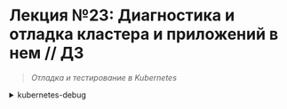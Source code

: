 # **Лекция №23: Диагностика и отладка кластера и приложений в нем // ДЗ**
> _Отладка и тестирование в Kubernetes_
<details>
  <summary>kubernetes-debug</summary>

## **Задание:**
Проведение диагностики состояния кластера, знакомство с инструментами для диагностики

Цель:
В данном дз студенты научатся пользоваться инструментами для отладки кластера kubernetes. Такими как strace, kubectl-debug, iptables-tailer.

Описание/Пошаговая инструкция выполнения домашнего задания:
Все действия описаны в методическом указании.

Критерии оценки:
0 б. - задание не выполнено
1 б. - задание выполнено
2 б. - выполнены все дополнительные задания

---

### Выполнено:

### Подготовка

~~~bash
minikube start
~~~

### 1. Кubectl debug / strace

- Установим бинарь `kubectl-debug`:
> https://github.com/aylei/kubectl-debug/releases

~~~bash
# linux x86_64
curl -Lo kubectl-debug.tar.gz https://github.com/aylei/kubectl-debug/releases/download/v0.1.1/kubectl-debug_0.1.1_linux_amd64.tar.gz
tar -zxvf kubectl-debug.tar.gz kubectl-debug
sudo mv kubectl-debug /usr/local/bin/
~~~
~~~bash
kubectl-debug --version
~~~
~~~
debug version v0.0.0-master+$Format:%h$
~~~

- Install the debug agent DaemonSet
~~~bash
curl -Lo strace/agent_daemonset.yml https://raw.githubusercontent.com/aylei/kubectl-debug/dd7e4965e4ae5c4f53e6cf9fd17acc964274ca5c/scripts/agent_daemonset.yml
~~~
~~~bash
kubectl apply -f strace/agent_daemonset.yml
~~~
~~~console
error: resource mapping not found for name: "debug-agent" namespace: "" from "strace/agent_daemonset.yml": no matches for kind "DaemonSet" in version "extensions/v1beta1"
ensure CRDs are installed first
~~~

- правим `apiVersion: apps/v1` и перезапускаем установку
~~~bash
kubectl apply -f strace/agent_daemonset.yml
~~~

- воспроизводим проблему c `kubectl-debug`:
~~~bash
kubectl run nginx --image=nginx
~~~

~~~bash
kubectl-debug nginx --agentless=false --port-forward=true
~~~
~~~console
...
starting debug container...
container created, open tty...
nginx:~# ps
PID   USER     TIME  COMMAND
    1 root      0:00 nginx: master process nginx -g daemon off;
   29 101       0:00 nginx: worker process
   30 101       0:00 nginx: worker process
   31 101       0:00 nginx: worker process
   32 101       0:00 nginx: worker process
   33 101       0:00 nginx: worker process
   34 101       0:00 nginx: worker process
   35 101       0:00 nginx: worker process
   36 101       0:00 nginx: worker process
   37 101       0:00 nginx: worker process
   38 101       0:00 nginx: worker process
   39 101       0:00 nginx: worker process
   40 101       0:00 nginx: worker process
   41 root      0:00 bash
   47 root      0:00 ps
nginx:~#  strace -c -p1
strace: attach: ptrace(PTRACE_SEIZE, 1): Operation not permitted
nginx:~# 
~~~
т.к. отсутствует соответствующий capability `SYS_PTRACE`

- Заходим на "ноду" и проверяем `docker capabilities`:
~~~bash
minikube ssh
~~~
~~~console
docker@minikube:~$ docker ps | grep debug-agent
7ae2882f28c1   aylei/debug-agent      "/bin/debug-agent"       2 minutes ago   Up 2 minutes                      k8s_debug-agent_debug-agent-jmr25_default_610d788a-6cf4-4dbb-89da-db67276fa14f_0
447a3f66dfb8   k8s.gcr.io/pause:3.6   "/pause"                 2 minutes ago   Up 2 minutes                      k8s_POD_debug-agent-jmr25_default_610d788a-6cf4-4dbb-89da-db67276fa14f_0
docker@minikube:~$ docker inspect 7ae2882f28c1 | grep CapAdd                     
            "CapAdd": null,
~~~

В исходном же коде `kubectl-debug` присутствует инструкция `CapAdd:      strslice.StrSlice([]string{"SYS_PTRACE", "SYS_ADMIN"}),`
> https://github.com/aylei/kubectl-debug/blob/5364033c9ff968c956e2db896a9f1a57f034ed86/pkg/agent/runtime.go#L152

- Удаляем `DaemonSet` и деплоим более "свежую" версию `debug-agent`
~~~bash
kubectl delete -f strace/agent_daemonset.yml
#curl -Lo strace/agent_daemonset.yml https://raw.githubusercontent.com/aylei/kubectl-debug/master/scripts/agent_daemonset.yml
kubectl apply -f https://raw.githubusercontent.com/aylei/kubectl-debug/master/scripts/agent_daemonset.yml
~~~

- Пробуем повторно запустить `strace`
~~~bash
kubectl-debug nginx --agentless=false --port-forward=true
~~~
~~~console
container created, open tty...
nginx:~# strace -c -p1
strace: Process 1 attached
^Cstrace: Process 1 detached
~~~

#### Ура!!  Мы успешно приаттачились к мастер процессу nginx ))

- Сносим локальный кластер
~~~bash
minikube delete
~~~

### 2. Iptables-tailer

Т.к. ДЗ явно c `A LOT OF DEPRECATED` ссылок, инструментов, манифестов & etc,
- запускаем кластер с версией кубера `1.19.6`
~~~bash
kind create cluster --config kind-config.yaml
~~~ 

- установим Сalico
> https://alexbrand.dev/post/creating-a-kind-cluster-with-calico-networking/

~~~bash
kubectl apply -f https://docs.projectcalico.org/v3.8/manifests/calico.yaml
kubectl -n kube-system set env daemonset/calico-node FELIX_IGNORELOOSERPF=true
~~~

- проверим успешный запуск `calico`
~~~bash
kubectl -n kube-system get pods -l k8s-app="calico-node" -w
~~~
~~~console
calico-node-xsgnc   1/1     Running           0          61s
calico-node-b8pk6   0/1     Running           0          64s
calico-node-42cnj   0/1     Running           0          65s
calico-node-b8pk6   1/1     Running           0          70s
calico-node-42cnj   1/1     Running           0          77s
~~~

> https://github.com/box/kube-iptables-tailer

Один из полезных инструментов - это `iptables-tailer`. 
Он предназначен для того, чтобы выводить информацию об отброшенных iptables пакетах в журнал событий Kubernetes 
( `kubectl get events` ).
Основной кейс - сообщить разработчикам сервисов о проблемах с NetworkPolicy.

> https://github.com/piontec/netperf-operator

Для нашего задания в качестве тестового приложения возьмем `netperf-operator`
Это Kubernetes-оператор, который позволяет запускать тесты пропускной способности сети между нодами кластера.
Сам проект - не очень production-grade, но иногда выручает.

Установим манифесты для запуска оператора в кластере (лежат в папке deploy в репозитории проекта):
Custom Resource Definition - схема манифестов для запуска тестов Netperf
RBAC - политики и разрешения для нашего оператора
И сам оператор, который будет следить за появлением ресурсов с `Kind: Netperf` и запускать поды с клиентом и сервером утилиты
NetPerf
~~~bash
kubectl apply -f ./kit/deploy/crd.yaml
~~~
~~~bash
kubectl apply -f ./kit/deploy/rbac.yaml
~~~
~~~bash
kubectl apply -f ./kit/deploy/operator.yaml
~~~

~~~bash
kubectl get pods -l name=netperf-operator 
~~~
~~~console
NAME                                READY   STATUS    RESTARTS   AGE
netperf-operator-55b49546b5-psgqw   1/1     Running   0          103s
~~~

Теперь можно запустить наш первый тест, применив манифест `cr.yaml` из папки `deploy`
~~~bash
kubectl apply -f ./kit/deploy/cr.yaml
~~~
~~~bash
kubectl describe netperf.app.example.com/example
~~~
~~~
Name:         example
Namespace:    default
Labels:       <none>
Annotations:  <none>
API Version:  app.example.com/v1alpha1
Kind:         Netperf
Metadata:
  Creation Timestamp:  2023-03-29T19:52:14Z
  Generation:          4
  Managed Fields:
    API Version:  app.example.com/v1alpha1
    Fields Type:  FieldsV1
    fieldsV1:
      f:metadata:
        f:annotations:
          .:
          f:kubectl.kubernetes.io/last-applied-configuration:
      f:spec:
        .:
        f:clientNode:
        f:serverNode:
    Manager:      kubectl-client-side-apply
    Operation:    Update
    Time:         2023-03-29T19:52:14Z
    API Version:  app.example.com/v1alpha1
    Fields Type:  FieldsV1
    fieldsV1:
      f:status:
        .:
        f:clientPod:
        f:serverPod:
        f:speedBitsPerSec:
        f:status:
    Manager:         netperf-operator
    Operation:       Update
    Time:            2023-03-29T19:53:53Z
  Resource Version:  5714
  Self Link:         /apis/app.example.com/v1alpha1/namespaces/default/netperfs/example
  UID:               db676f41-c225-47a2-b965-d0d9dd1c735e
Spec:
  Client Node:  kind-worker2
  Server Node:  kind-worker
Status:
  Client Pod:          netperf-client-d0d9dd1c735e
  Server Pod:          netperf-server-d0d9dd1c735e
  Speed Bits Per Sec:  6333.91
  Status:              Done
Events:                <none>
~~~

Теперь можно добавить сетевую политику для Calico, чтобы ограничить
доступ к подам Netperf и включить логирование в iptables
~~~bash
kubectl apply -f ./kit/netperf-calico-policy.yaml 
~~~

Перезапускаем наш тест, применив манифест `cr.yaml` из папки `deploy`
~~~bash
kubectl delete -f ./kit/deploy/cr.yaml 
kubectl apply -f ./kit/deploy/cr.yaml
~~~
~~~bash
kubectl describe netperf.app.example.com/example
~~~
~~~
...
Spec:
  Client Node:  kind-worker2
  Server Node:  kind-worker
Status:
  Client Pod:          netperf-client-148ac1cbd2ee
  Server Pod:          netperf-server-148ac1cbd2ee
  Speed Bits Per Sec:  0
  Status:              Started test
Events:                <none>
~~~
Теперь, если повторно запустить тест, мы увидим, что тест висит в состоянии `Started`. 
В нашей сетевой политике есть ошибка.

Проверим, что в логах ноды Kubernetes появились сообщения об отброшенных пакетах:
Подключимся к "ноде" по SSH:
~~~bash
docker exec -it kind-worker2 sh
~~~

- `iptables-legacy --list -nv | grep DROP` - ненулевые счетчики дропов 
~~~console
35  2100 DROP       all  --  *      *       0.0.0.0/0            0.0.0.0/0            /* cali:He8TRqGPuUw3VGwk */
~~~

- `iptables-legacy  --list -nv | grep LOG` - счетчики с действием логирования ненулевые
~~~console
    0     0 LOG        all  --  *      *       0.0.0.0/0            0.0.0.0/0            /* cali:XWC9Bycp2Xf7yVk1 */ LOG flags 0 level 5 prefix "calico-packet: "
   42  2520 LOG        all  --  *      *       0.0.0.0/0            0.0.0.0/0            /* cali:B30DykF1ntLW86eD */ LOG flags 0 level 5 prefix "calico-packet: "
~~~
~~~console
journalctl -k | grep calico
~~~
~~~console
 journalctl -k              
-- No entries --
~~~
как-то негусто, идем дальше :)

Попробуем запустить iptables-tailer используя манифест из репозитория проекта

- Install the kube-iptables-tailer DaemonSet
~~~bash
curl -Lo kit/iptables-tailer-daemonset.yaml https://raw.githubusercontent.com/box/kube-iptables-tailer/master/demo/daemonset.yaml
~~~
~~~bash
kubectl apply -f kit/iptables-tailer-daemonset.yaml
~~~

Проверим логи запущенного пода (daemonsets)
~~~bash
kubectl describe daemonset kube-iptables-tailer -n kube-system 
~~~
~~~
...
Events:
  Type    Reason            Age   From                  Message
  ----    ------            ----  ----                  -------
  Normal  SuccessfulCreate  64s   daemonset-controller  Created pod: kube-iptables-tailer-5tcrx
  Normal  SuccessfulCreate  64s   daemonset-controller  Created pod: kube-iptables-tailer-ttzzb
...
~~~

Вроде всё норм. Идем дальше )

- Опять перезапускаем netperf
~~~bash
kubectl delete -f ./kit/deploy/cr.yaml 
kubectl apply -f ./kit/deploy/cr.yaml
~~~

- Проверим логи пода `iptables-tailer` и события в кластере ( `kubectl get events -A` )
~~~bash
kubectl get events -A | grep iptables-tailer
kubectl logs daemonsets/kube-iptables-tailer -n kube-system
~~~
~~~console
Found 2 pods, using pod/kube-iptables-tailer-5tcrx
E0330 09:19:28.588276       1 watcher.go:36] Failed to open file: name=/var/log/iptables.log, error=open /var/log/iptables.log: no such file or directory
E0330 09:19:33.587720       1 watcher.go:36] Failed to open file: name=/var/log/iptables.log, error=open /var/log/iptables.log: no such file or directory
E0330 09:19:38.587754       1 watcher.go:36] Failed to open file: name=/var/log/iptables.log, error=open /var/log/iptables.log: no such file or directory
E0330 09:19:43.587809       1 watcher.go:36] Failed to open file: name=/var/log/iptables.log, error=open /var/log/iptables.log: no such file or directory
~~~

И опять, мы почти ничего не увидим. А жаль…

В манифесте из репозитория kube-iptables-tailer настроен так,
что ищет текстовый файл с логами iptables в определенной папке.
Но во многих современных Linux-дистрибутивах логи по умолчанию не
будут туда отгружаться, а будут складываться в журнал systemd .
К счастью, iptables-tailer умеет работать с systemd journal - для
этого надо передать ему параметр JOURNAL_DIRECTORY б указав каталог
с файлами журнала (по умолчанию, /var/log/journal ). 

Зададим его в манифесте.

Так же, в манифесте с DaemonSet была переменная, которая задавала префикс
для выбора логов iptables. В ней указан префикс `calico-drop` ,
а по умолчанию Calico логирует пакеты с префиксом `calico-packet`

- Правим `iptables-tailer-daemonset.yaml` и передеплоим
~~~bash
kubectl delete -f kit/iptables-tailer-daemonset.yaml
kubectl apply -f kit/iptables-tailer-daemonset.yaml
~~~
~~~bash
kubectl logs daemonsets/kube-iptables-tailer -n kube-system
~~~
~~~
E0330 10:14:58.990117       1 watcher.go:36] Failed to open file: name=/var/log/iptables.log, error=open /var/log/iptables.log: no such file or directory
E0330 10:15:03.982659       1 watcher.go:36] Failed to open file: name=/var/log/iptables.log, error=open /var/log/iptables.log: no such file or directory
E0330 10:15:08.982725       1 watcher.go:36] Failed to open file: name=/var/log/iptables.log, error=open /var/log/iptables.log: no such file or directory
E0330 10:15:13.982681       1 watcher.go:36] Failed to open file: name=/var/log/iptables.log, error=open /var/log/iptables.log: no such file or directory
E0330 10:15:18.982661       1 watcher.go:36] Failed to open file: name=/var/log/iptables.log, error=open /var/log/iptables.log: no such file or directory
E0330 10:15:23.982752       1 watcher.go:36] Failed to open file: name=/var/log/iptables.log, error=open /var/log/iptables.log: no such file or directory
E0330 10:15:28.999287       1 watcher.go:36] Failed to open file: name=/var/log/iptables.log, error=open /var/log/iptables.log: no such file or directory
~~~

Нет прогресса. Идем дальше по `easy way`
~~~bash
curl -Lo kit/iptables-tailer.yaml https://raw.githubusercontent.com/express42/otus-platform-snippets/master/Module-03/Debugging/iptables-tailer.yaml
~~~
~~~bash
kubectl delete -f kit/iptables-tailer-daemonset.yaml
~~~

~~~bash
kubectl delete -f kit/iptables-tailer.yaml
kubectl apply -f kit/iptables-tailer.yaml
~~~

- Опять перезапускаем netperf
~~~bash
kubectl delete -f ./kit/deploy/cr.yaml 
kubectl apply -f ./kit/deploy/cr.yaml
kubectl describe netperf.app.example.com/example
~~~
~~~console
...
Status:
  Client Pod:          netperf-client-d0d9dd1c735e
  Server Pod:          netperf-server-d0d9dd1c735e
  Speed Bits Per Sec:  6333.91
  Status:              Done
Events:                <none>
~~~

- Проверяем
~~~bash
kubectl describe pod/netperf-client-4e4d7f89dffd 
~~~
~~~console
...
Events:
  Type     Reason      Age                    From                  Message
  ----     ------      ----                   ----                  -------
  Normal   Scheduled   57m                    default-scheduler     Successfully assigned default/netperf-client-4e4d7f89dffd to kind-worker2
  Normal   Created     47m (x5 over 57m)      kubelet               Created container netperf-client-4e4d7f89dffd
  Normal   Started     47m (x5 over 57m)      kubelet               Started container netperf-client-4e4d7f89dffd
  Warning  BackOff     6m58s (x123 over 52m)  kubelet               Back-off restarting failed container
  Normal   Pulled      2m5s (x12 over 57m)    kubelet               Container image "tailoredcloud/netperf:v2.7" already present on machine
  Warning  PacketDrop  2m5s (x11 over 55m)    kube-iptables-tailer  Packet dropped when sending traffic to netperf-server-4e4d7f89dffd (10.244.45.219)
...  
~~~


## **Полезное:**



